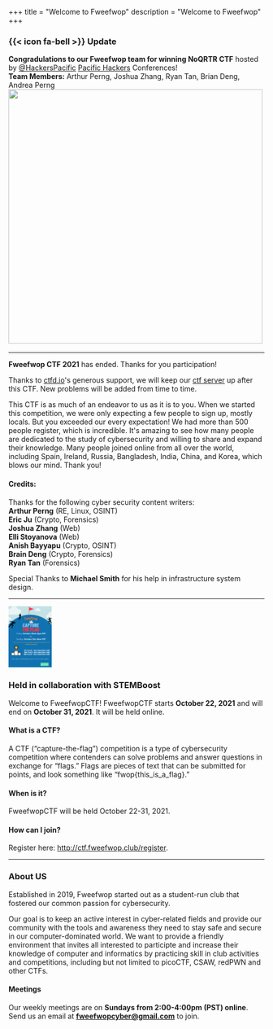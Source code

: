 +++
title = "Welcome to Fweefwop"
description = "Welcome to Fweefwop"
+++   
### {{< icon fa-bell >}} Update

**Congradulations to our Fweefwop team for winning NoQRTR CTF** hosted by [@HackersPacific](https://twitter.com/HackersPacific) [Pacific Hackers](https://www.phack.org/) Conferences!      
**Team Members:** Arthur Perng, Joshua Zhang, Ryan Tan, Brian Deng, Andrea Perng      
[<img src="/assets/NoQRTR.png" style="height:500px; width:500px;" />](https://twitter.com/rodsoto)

--------------------------------
**Fweefwop CTF 2021** has ended. Thanks for you participation!

Thanks to [ctfd.io](https://ctfd.io/)'s generous support, we will keep our [ctf server](https://ctf.fweefwop.club) up after this CTF. New problems will be added from time to time.    

This CTF is as much of an endeavor to us as it is to you. When we started this competition, we were only expecting a few people to sign up, mostly locals. But you exceeded our every expectation! We had more than 500 people register, which is incredible. It's amazing to see how many people are dedicated to the study of cybersecurity and willing to share and expand their knowledge. Many people joined online from all over the world, including Spain, Ireland, Russia, Bangladesh, India, China, and Korea, which blows our mind. Thank you!   

#### Credits: 
Thanks for the following cyber security content writers:     
**Arthur Perng** (RE, Linux, OSINT)     
**Eric Ju** (Crypto, Forensics)      
**Joshua Zhang** (Web)     
**Elli Stoyanova** (Web)    
**Anish Bayyapu** (Crypto, OSINT)     
**Brain Deng** (Crypto, Forensics)    
**Ryan Tan** (Forensics)         

Special Thanks to **Michael Smith** for his help in infrastructure system design.     
                                      
---------------------------
<img src="assets/FweefwopCTF-1.png" style="height:120px; width:85px;" />                   

### Held in collaboration with STEMBoost ###
Welcome to FweefwopCTF! FweefwopCTF starts **October 22, 2021** and will end on **October 31, 2021**. It will be held online. 

#### What is a CTF? ####
A CTF (“capture-the-flag”) competition is a type of cybersecurity competition where contenders can solve problems and answer questions in exchange for “flags.” Flags are pieces of text that can be submitted for points, and look something like “fwop{this_is_a_flag}.”
#### When is it? ####
FweefwopCTF will be held October 22-31, 2021.
#### How can I join? ####
Register here: http://ctf.fweefwop.club/register.         

-----------------------------              
### About US  

Established in 2019, Fweefwop started out as a student-run club that fostered our common passion for cybersecurity.       
                   
Our goal is to keep an active interest in cyber-related fields and provide our community with the tools and awareness they need to stay safe and secure in our computer-dominated world. We want to provide a friendly environment that invites all interested to participte and increase their knowledge of computer and informatics by practicing skill in club activities and competitions, including but not limited to picoCTF, CSAW, redPWN and other CTFs.

#### Meetings ####
                             
Our weekly meetings are on **Sundays from 2:00-4:00pm (PST) online**.                                     
Send us an email at **fweefwopcyber@gmail.com** to join. 
